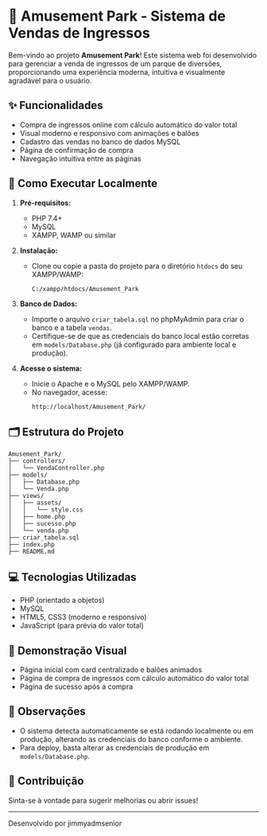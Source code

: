 # 🎡 Amusement Park - Sistema de Vendas de Ingressos

Bem-vindo ao projeto **Amusement Park**! Este sistema web foi desenvolvido para gerenciar a venda de ingressos de um parque de diversões, proporcionando uma experiência moderna, intuitiva e visualmente agradável para o usuário.

## ✨ Funcionalidades
- Compra de ingressos online com cálculo automático do valor total
- Visual moderno e responsivo com animações e balões
- Cadastro das vendas no banco de dados MySQL
- Página de confirmação de compra
- Navegação intuitiva entre as páginas

## 🚀 Como Executar Localmente

1. **Pré-requisitos:**
   - PHP 7.4+
   - MySQL
   - XAMPP, WAMP ou similar

2. **Instalação:**
   - Clone ou copie a pasta do projeto para o diretório `htdocs` do seu XAMPP/WAMP:
     ```
     C:/xampp/htdocs/Amusement_Park
     ```

3. **Banco de Dados:**
   - Importe o arquivo `criar_tabela.sql` no phpMyAdmin para criar o banco e a tabela `vendas`.
   - Certifique-se de que as credenciais do banco local estão corretas em `models/Database.php` (já configurado para ambiente local e produção).

4. **Acesse o sistema:**
   - Inicie o Apache e o MySQL pelo XAMPP/WAMP.
   - No navegador, acesse:
     ```
     http://localhost/Amusement_Park/
     ```

## 🗂️ Estrutura do Projeto
```
Amusement_Park/
├── controllers/
│   └── VendaController.php
├── models/
│   ├── Database.php
│   └── Venda.php
├── views/
│   ├── assets/
│   │   └── style.css
│   ├── home.php
│   ├── sucesso.php
│   └── venda.php
├── criar_tabela.sql
├── index.php
├── README.md
```

## 💻 Tecnologias Utilizadas
- PHP (orientado a objetos)
- MySQL
- HTML5, CSS3 (moderno e responsivo)
- JavaScript (para prévia do valor total)

## 📸 Demonstração Visual
- Página inicial com card centralizado e balões animados
- Página de compra de ingressos com cálculo automático do valor total
- Página de sucesso após a compra

## 📝 Observações
- O sistema detecta automaticamente se está rodando localmente ou em produção, alterando as credenciais do banco conforme o ambiente.
- Para deploy, basta alterar as credenciais de produção em `models/Database.php`.

## 🤝 Contribuição
Sinta-se à vontade para sugerir melhorias ou abrir issues!

---
Desenvolvido por jimmyadmsenior

